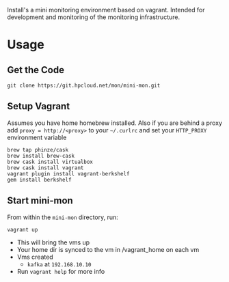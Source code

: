 Install's a mini monitoring environment based on vagrant. Intended for development and monitoring of the monitoring infrastructure.

# Usage

## Get the Code

```
git clone https://git.hpcloud.net/mon/mini-mon.git
```

## Setup Vagrant
Assumes you have home homebrew installed. Also if you are behind a proxy add `proxy = http://<proxy>` to your `~/.curlrc` and set your `HTTP_PROXY` environment variable

```
brew tap phinze/cask
brew install brew-cask
brew cask install virtualbox 
brew cask install vagrant
vagrant plugin install vagrant-berkshelf
gem install berkshelf
```

## Start mini-mon

From within the `mini-mon` directory, run:

```
vagrant up
```

- This will bring the vms up
- Your home dir is synced to the vm in /vagrant_home on each vm
- Vms created
  - `kafka` at `192.168.10.10`
- Run `vagrant help` for more info
